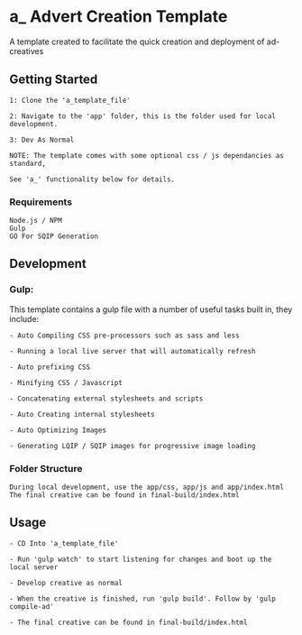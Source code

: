 # a_ Advert Creation Template

A template created to facilitate the quick creation and deployment of ad-creatives

## Getting Started 
```
1: Clone the 'a_template_file'

2: Navigate to the 'app' folder, this is the folder used for local development.

3: Dev As Normal

NOTE: The template comes with some optional css / js dependancies as standard, 

See 'a_' functionality below for details.
```

### Requirements 

```
Node.js / NPM
Gulp 
GO For SQIP Generation
```

## Development 

### Gulp:

This template contains a gulp file with a number of useful tasks built in, they include:

```
- Auto Compiling CSS pre-processors such as sass and less

- Running a local live server that will automatically refresh 

- Auto prefixing CSS

- Minifying CSS / Javascript

- Concatenating external stylesheets and scripts

- Auto Creating internal stylesheets

- Auto Optimizing Images 

- Generating LQIP / SQIP images for progressive image loading
```

### Folder Structure 

```
During local development, use the app/css, app/js and app/index.html
The final creative can be found in final-build/index.html
```

## Usage 

```
- CD Into 'a_template_file'

- Run 'gulp watch' to start listening for changes and boot up the local server

- Develop creative as normal

- When the creative is finished, run 'gulp build'. Follow by 'gulp compile-ad'

- The final creative can be found in final-build/index.html
```

